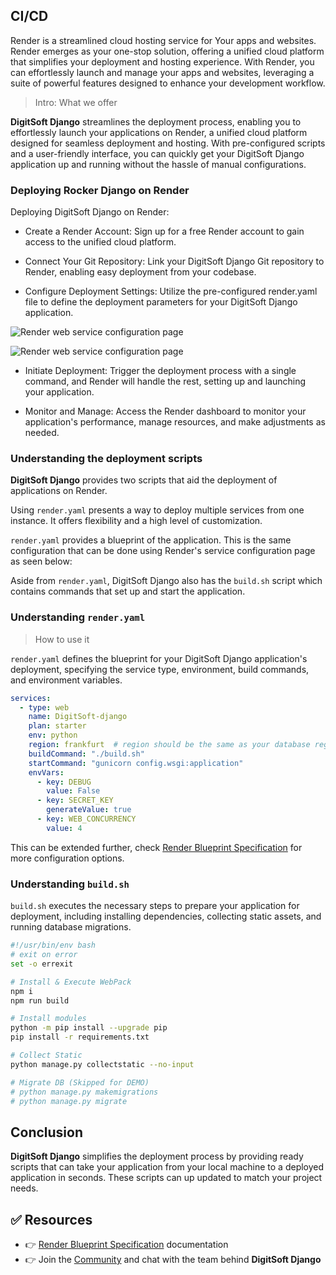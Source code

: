 ## CI/CD

Render is a streamlined cloud hosting service for Your apps and websites. Render emerges as your one-stop solution, offering a unified cloud platform that simplifies your deployment and hosting experience. With Render, you can effortlessly launch and manage your apps and websites, leveraging a suite of powerful features designed to enhance your development workflow.

> Intro: What we offer

**DigitSoft Django** streamlines the deployment process, enabling you to effortlessly launch your applications on Render, a unified cloud platform designed for seamless deployment and hosting. With pre-configured scripts and a user-friendly interface, you can quickly get your DigitSoft Django application up and running without the hassle of manual configurations.


### Deploying Rocker Django on Render

Deploying DigitSoft Django on Render:

- Create a Render Account: Sign up for a free Render account to gain access to the unified cloud platform.

- Connect Your Git Repository: Link your DigitSoft Django Git repository to Render, enabling easy deployment from your codebase.

- Configure Deployment Settings: Utilize the pre-configured render.yaml file to define the deployment parameters for your DigitSoft Django application.

![Render web service configuration page](https://github.com/app-generator/DigitSoft-django/assets/51070104/8db2e54a-f609-4149-ab0e-7d7051d8baff)

![Render web service configuration page](https://github.com/app-generator/DigitSoft-django/assets/51070104/6ecc3ae2-2289-4000-aaa3-4a464f116973)

- Initiate Deployment: Trigger the deployment process with a single command, and Render will handle the rest, setting up and launching your application.

- Monitor and Manage: Access the Render dashboard to monitor your application's performance, manage resources, and make adjustments as needed.


### Understanding the deployment scripts

**DigitSoft Django** provides two scripts that aid the deployment of applications on Render.

Using `render.yaml` presents a way to deploy multiple services from one instance. It offers flexibility and a high level of customization.

`render.yaml` provides a blueprint of the application. This is the same configuration that can be done using Render's service configuration page as seen below:

Aside from `render.yaml`, DigitSoft Django also has the `build.sh` script which contains commands that set up and start the application.


### Understanding `render.yaml`

> How to use it

`render.yaml` defines the blueprint for your DigitSoft Django application's deployment, specifying the service type, environment, build commands, and environment variables.

```yaml
services:
  - type: web
    name: DigitSoft-django
    plan: starter
    env: python
    region: frankfurt  # region should be the same as your database region.
    buildCommand: "./build.sh"
    startCommand: "gunicorn config.wsgi:application"
    envVars:
      - key: DEBUG
        value: False
      - key: SECRET_KEY
        generateValue: true
      - key: WEB_CONCURRENCY
        value: 4
```

This can be extended further, check [Render Blueprint Specification](https://render.com/docs/blueprint-spec) for more configuration options.


### Understanding `build.sh`
`build.sh` executes the necessary steps to prepare your application for deployment, including installing dependencies, collecting static assets, and running database migrations.

```bash
#!/usr/bin/env bash
# exit on error
set -o errexit

# Install & Execute WebPack 
npm i
npm run build

# Install modules 
python -m pip install --upgrade pip
pip install -r requirements.txt

# Collect Static
python manage.py collectstatic --no-input

# Migrate DB (Skipped for DEMO)
# python manage.py makemigrations
# python manage.py migrate
```

## Conclusion
**DigitSoft Django** simplifies the deployment process by providing ready scripts that can take your application from your local machine to a deployed application in seconds. These scripts can up updated to match your project needs.

## ✅ Resources
- 👉 [Render Blueprint Specification](https://render.com/docs/blueprint-spec) documentation
- 👉 Join the [Community](https://discord.com/invite/fZC6hup) and chat with the team behind **DigitSoft Django**